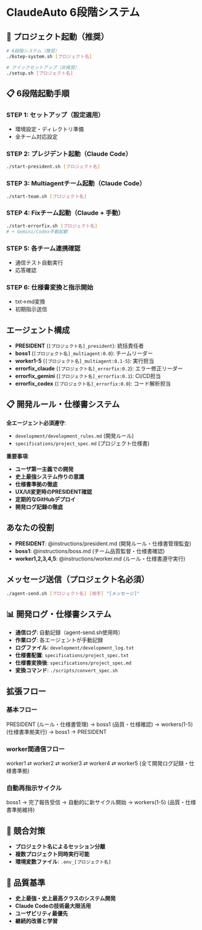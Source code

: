 # ClaudeAuto 6段階システム

## 🚀 プロジェクト起動（推奨）
```bash
# 6段階システム（推奨）
./6step-system.sh [プロジェクト名]

# クイックセットアップ（非推奨）
./setup.sh [プロジェクト名]
```

## 📋 6段階起動手順

### STEP 1: セットアップ（設定適用）
- 環境設定・ディレクトリ準備
- 全チーム対応設定

### STEP 2: プレジデント起動（Claude Code）
```bash
./start-president.sh [プロジェクト名]
```

### STEP 3: Multiagentチーム起動（Claude Code）
```bash
./start-team.sh [プロジェクト名]
```

### STEP 4: Fixチーム起動（Claude + 手動）
```bash
./start-errorfix.sh [プロジェクト名]
# + Gemini/Codex手動起動
```

### STEP 5: 各チーム連携確認
- 通信テスト自動実行
- 応答確認

### STEP 6: 仕様書変換と指示開始
- txt→md変換
- 初期指示送信

## エージェント構成
- **PRESIDENT** (`[プロジェクト名]_president`): 統括責任者
- **boss1** (`[プロジェクト名]_multiagent:0.0`): チームリーダー
- **worker1-5** (`[プロジェクト名]_multiagent:0.1-5`): 実行担当
- **errorfix_claude** (`[プロジェクト名]_errorfix:0.2`): エラー修正リーダー
- **errorfix_gemini** (`[プロジェクト名]_errorfix:0.1`): CI/CD担当  
- **errorfix_codex** (`[プロジェクト名]_errorfix:0.0`): コード解析担当

## 📋 開発ルール・仕様書システム
**全エージェント必須遵守**: 
- `development/development_rules.md` (開発ルール)
- `specifications/project_spec.md` (プロジェクト仕様書)

**重要事項**:
- **ユーザ第一主義での開発**
- **史上最強システム作りの意識**
- **仕様書準拠の徹底**
- **UX/UI変更時のPRESIDENT確認**
- **定期的なGitHubデプロイ**
- **開発ログ記録の徹底**

## あなたの役割
- **PRESIDENT**: @instructions/president.md (開発ルール・仕様書管理監査)
- **boss1**: @instructions/boss.md (チーム品質監督・仕様書確認)
- **worker1,2,3,4,5**: @instructions/worker.md (ルール・仕様書遵守実行)

## メッセージ送信（プロジェクト名必須）
```bash
./agent-send.sh [プロジェクト名] [相手] "[メッセージ]"
```

## 📊 開発ログ・仕様書システム
- **通信ログ**: 自動記録（agent-send.sh使用時）
- **作業ログ**: 各エージェントが手動記録
- **ログファイル**: `development/development_log.txt`
- **仕様書配置**: `specifications/project_spec.txt`
- **仕様書変換後**: `specifications/project_spec.md`
- **変換コマンド**: `./scripts/convert_spec.sh`

## 拡張フロー
### 基本フロー
PRESIDENT (ルール・仕様書管理) → boss1 (品質・仕様確認) → workers(1-5) (仕様書準拠実行) → boss1 → PRESIDENT

### worker間通信フロー
worker1 ⇄ worker2 ⇄ worker3 ⇄ worker4 ⇄ worker5 (全て開発ログ記録・仕様書準拠)

### 自動再指示サイクル
boss1 → 完了報告受信 → 自動的に新サイクル開始 → workers(1-5) (品質・仕様書準拠維持)

## 🔧 競合対策
- **プロジェクト名によるセッション分離**
- **複数プロジェクト同時実行可能**  
- **環境変数ファイル**: `.env_[プロジェクト名]`

## 🎯 品質基準
- **史上最強・史上最高クラスのシステム開発**
- **Claude Codeの技術最大限活用**
- **ユーザビリティ最優先**
- **継続的改善と学習** 